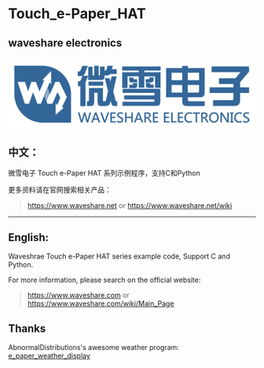 # Touch_e-Paper_HAT
## waveshare electronics
![waveshare_logo.png](waveshare_logo.png)

## 中文：
微雪电子 Touch e-Paper HAT 系列示例程序，支持C和Python

更多资料请在官网搜索相关产品：
> https://www.waveshare.net or https://www.waveshare.net/wiki
***
## English:
Waveshrae Touch e-Paper HAT series example code, Support C and Python.

For more information, please search on the official website:
> https://www.waveshare.com or https://www.waveshare.com/wiki/Main_Page

## Thanks
AbnormalDistributions's awesome weather program: [e_paper_weather_display](https://github.com/AbnormalDistributions/e_paper_weather_display)